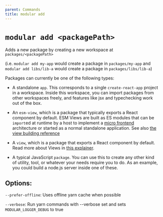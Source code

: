 ```yaml
---
parent: Commands
title: modular add
---
```


# `modular add <packagePath>`

Adds a new package by creating a new workspace at `packages/<packagePath>`

(i.e. `modular add my-app` would create a package in `packages/my-app` and
`modular add libs/lib-a` would create a package in `packages/libs/lib-a`)

Packages can currently be one of the following types:

- A standalone `app`. This corresponds to a single `create-react-app` project in
  a workspace. Inside this workspace, you can import packages from other
  workspaces freely, and features like jsx and typechecking work out of the box.

- An `esm-view`, which is a package that typically exports a React component by
  default. ESM Views are built as ES modules that can be `import`ed at runtime
  by a host to implement a [micro frontend](../concepts/microfrontends.md)
  architecture or started as a normal standalone application. See also
  [the view building reference](../building-apps/esm-views.md)

- A `view`, which is a package that exports a React component by default. Read
  more about Views in [this explainer](../concepts/views.md).

- A typical JavaScript `package`. You can use this to create any other kind of
  utility, tool, or whatever your needs require you to do. As an example, you
  could build a node.js server inside one of these.

## Options:

`--prefer-offline`: Uses offline yarn cache when possible

`--verbose`: Run yarn commands with --verbose set and sets
`MODULAR_LOGGER_DEBUG` to true
